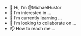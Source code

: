 - 👋 Hi, I’m @MichaelHustor
- 👀 I’m interested in ...
- 🌱 I’m currently learning ...
- 💞️ I’m looking to collaborate on ...
- 📫 How to reach me ...

<!---
MichaelHustor/MichaelHustor is a ✨ special ✨ repository because its `README.md` (this file) appears on your GitHub profile.
You can click the Preview link to take a look at your changes.
--->
